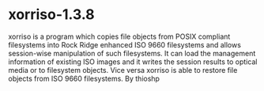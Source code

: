 # xorriso-1.3.8
xorriso is a program which copies file objects from POSIX compliant filesystems into Rock Ridge enhanced ISO 9660 filesystems and allows session-wise manipulation of such filesystems. It can load the management information of existing ISO images and it writes the session results to optical media or to filesystem objects. Vice versa xorriso is able to restore file objects from ISO 9660 filesystems.
By thioshp
